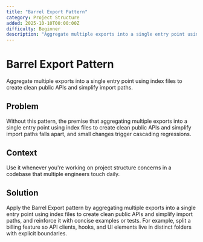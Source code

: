 ```yaml
---
title: "Barrel Export Pattern"
category: Project Structure
added: 2025-10-10T00:00:00Z
difficulty: Beginner
description: "Aggregate multiple exports into a single entry point using index files to create clean public APIs and simplify import paths."
---
```

# Barrel Export Pattern

Aggregate multiple exports into a single entry point using index files to create clean public APIs and simplify import paths.

## Problem

Without this pattern, the premise that aggregating multiple exports into a single entry point using index files to create clean public APIs and simplify import paths falls apart, and small changes trigger cascading regressions.

## Context

Use it whenever you're working on project structure concerns in a codebase that multiple engineers touch daily.

## Solution

Apply the Barrel Export pattern by aggregating multiple exports into a single entry point using index files to create clean public APIs and simplify import paths, and reinforce it with concise examples or tests. For example, split a billing feature so API clients, hooks, and UI elements live in distinct folders with explicit boundaries.
